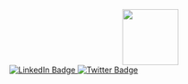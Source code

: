 <div id="header" align="center">
  <img src="https://media.giphy.com/media/YQduDHR3pMlwunQptu/giphy.gif" width="100"/>
</div>


<div id="badges">
  <a href="https://www.linkedin.com/in/jack-rigan/">
    <img src="https://img.shields.io/badge/LinkedIn-blue?style=for-the-badge&logo=linkedin&logoColor=white" alt="LinkedIn Badge"/>
  </a>
  <a href="your-twitter-URL">
    <img src="https://img.shields.io/badge/Twitter-blue?style=for-the-badge&logo=twitter&logoColor=white" alt="Twitter Badge"/>
  </a>
</div>
